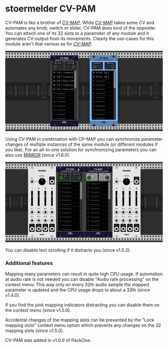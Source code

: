 # stoermelder CV-PAM

CV-PAM is like a brother of [CV-MAP](./CVMap.md). While [CV-MAP](./CVMap.md) takes some CV and automates any knob, switch or slider, CV-PAM does kind of the opposite: You can attach one of its 32 slots to a parameter of any module and it generates CV-output from its movements. Clearly the use-cases for this module aren't that various as for [CV-MAP](./CVMap.md).

![CV-PAM intro](./CVPam-intro.png)

Using CV-PAM in combination with CP-MAP you can synchronize parameter changes of multiple instances of the same module (or different modules if you like). For an all-in-one solution for synchronizing parameters you can also use [MIRROR](./Mirror.md) (since v1.6.0).

![CV-PAM sync](./CVPam-sync.gif)

You can disable text scrolling if it distracts you (since v1.0.2).

### Additional features

Mapping many parameters can result in quite high CPU usage. If automation at audio rate is not needed you can disable "Audio rate processing" on the context menu: This way only on every 32th audio sample the mapped parameter is updated and the CPU usage drops to about a 32th (since v1.4.0).

If you find the pink mapping indicators distracting you can disable them on the context menu (since v1.5.0).

Accidental changes of the mapping slots can be prevented by the "Lock mapping slots" context menu option which prevents any changes on the 32 mapping slots (since v1.5.0).

CV-PAM was added in v1.0.0 of PackOne.